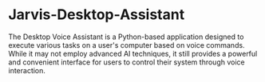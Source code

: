 # Jarvis-Desktop-Assistant
The Desktop Voice Assistant is a Python-based application designed to execute various tasks on a user's computer based on voice commands. While it may not employ advanced AI techniques, it still provides a powerful and convenient interface for users to control their system through voice interaction.
